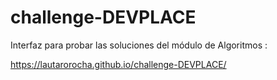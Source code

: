 # challenge-DEVPLACE


Interfaz para probar las soluciones del módulo de Algoritmos :

https://lautarorocha.github.io/challenge-DEVPLACE/
